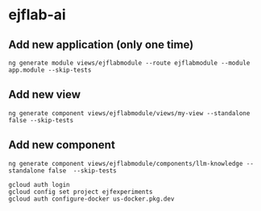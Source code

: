 # ejflab-ai

## Add new application (only one time)

```
ng generate module views/ejflabmodule --route ejflabmodule --module app.module --skip-tests
```

## Add new view

```
ng generate component views/ejflabmodule/views/my-view --standalone false --skip-tests
```

## Add new component

```
ng generate component views/ejflabmodule/components/llm-knowledge --standalone false  --skip-tests
```

```
gcloud auth login
gcloud config set project ejfexperiments
gcloud auth configure-docker us-docker.pkg.dev